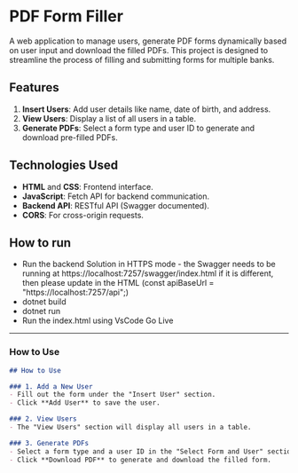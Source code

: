 # PDF Form Filler

A web application to manage users, generate PDF forms dynamically based on user input and download the filled PDFs. This project is designed to streamline the process of filling and submitting forms for multiple banks.

## Features
1. **Insert Users**: Add user details like name, date of birth, and address.
2. **View Users**: Display a list of all users in a table.
3. **Generate PDFs**: Select a form type and user ID to generate and download pre-filled PDFs.

## Technologies Used
- **HTML** and **CSS**: Frontend interface.
- **JavaScript**: Fetch API for backend communication.
- **Backend API**: RESTful API (Swagger documented).
- **CORS**: For cross-origin requests.

## How to run 
- Run the backend Solution in HTTPS mode - the Swagger needs to be running at https://localhost:7257/swagger/index.html if it is different, then please update in the HTML (const apiBaseUrl = "https://localhost:7257/api";)
- dotnet build
- dotnet run
- Run the index.html using VsCode Go Live


---

### How to Use

```markdown
## How to Use

### 1. Add a New User
- Fill out the form under the "Insert User" section.
- Click **Add User** to save the user.

### 2. View Users
- The "View Users" section will display all users in a table.

### 3. Generate PDFs
- Select a form type and a user ID in the "Select Form and User" section.
- Click **Download PDF** to generate and download the filled form.



